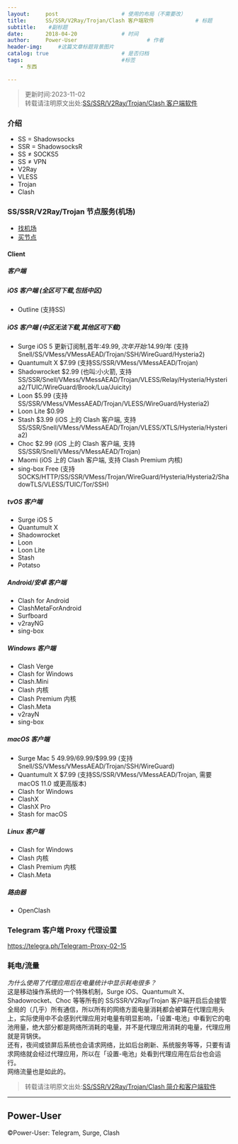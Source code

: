 ```yaml
---
layout:     post                    # 使用的布局（不需要改）
title:      SS/SSR/V2Ray/Trojan/Clash 客户端软件             # 标题 
subtitle:    #副标题
date:       2018-04-20              # 时间
author:     Power-User                      # 作者
header-img:     #这篇文章标题背景图片
catalog: true                       # 是否归档
tags:                               #标签
    - 东西

---
```


> 更新时间:2023-11-02<br/>
> 转载请注明原文出处:[SS/SSR/V2Ray/Trojan/Clash 客户端软件](https://congcong0806.github.io/2018/04/20/SS)

### 介绍
- SS = Shadowsocks
- SSR = ShadowsocksR
- SS ≠ SOCKS5
- SS ≠ VPN
- V2Ray
- VLESS
- Trojan
- Clash

### SS/SSR/V2Ray/Trojan 节点服务(机场)
* [找机场](https://telegra.ph/jichang-11-22)
* [买节点](https://telegra.ph/jichang-11-22)

#### Client

##### 客户端

##### iOS 客户端 (全区可下载,包括中区)
- Outline (支持SS)


##### iOS 客户端 (中区无法下载,其他区可下载)
- Surge iOS 5 更新订阅制,首年:$49.99,次年开始:$14.99/年 (支持Snell/SS/VMess/VMessAEAD/Trojan/SSH/WireGuard/Hysteria2)
- Quantumult X  $7.99 (支持SS/SSR/VMess/VMessAEAD/Trojan)
- Shadowrocket $2.99 (也叫:小火箭, 支持SS/SSR/Snell/VMess/VMessAEAD/Trojan/VLESS/Relay/Hysteria/Hysteria2/TUIC/WireGuard/Brook/Lua/Juicity)
- Loon $5.99 (支持SS/SSR/VMess/VMessAEAD/Trojan/VLESS/WireGuard/Hysteria2)
- Loon Lite  $0.99
- Stash $3.99 (iOS 上的 Clash 客户端, 支持SS/SSR/Snell/VMess/VMessAEAD/Trojan/VLESS/XTLS/Hysteria/Hysteria2)
- Choc $2.99 (iOS 上的 Clash 客户端, 支持SS/SSR/Snell/VMess/VMessAEAD/Trojan)
- Maomi (iOS 上的 Clash 客户端, 支持 Clash Premium 内核)
- sing-box Free (支持SOCKS/HTTP/SS/SSR/VMess/Trojan/WireGuard/Hysteria/Hysteria2/ShadowTLS/VLESS/TUIC/Tor/SSH)

##### tvOS 客户端
- Surge iOS 5
- Quantumult X
- Shadowrocket
- Loon
- Loon Lite
- Stash
- Potatso


##### Android/安卓 客户端
- Clash for Android
- ClashMetaForAndroid
- Surfboard
- v2rayNG
- sing-box


##### Windows 客户端
- Clash Verge
- Clash for Windows
- Clash.Mini
- Clash 内核
- Clash Premium 内核
- Clash.Meta
- v2rayN
- sing-box

##### macOS 客户端
- Surge Mac 5 $49.99/$69.99/$99.99 (支持Snell/SS/VMess/VMessAEAD/Trojan/SSH/WireGuard)
- Quantumult X $7.99 (支持SS/SSR/VMess/VMessAEAD/Trojan, 需要 macOS 11.0 或更高版本)
- Clash for Windows
- ClashX
- ClashX Pro
- Stash for macOS

##### Linux 客户端
- Clash for Windows
- Clash 内核
- Clash Premium 内核
- Clash.Meta


##### 路由器
- OpenClash


### Telegram 客户端 Proxy 代理设置
<https://telegra.ph/Telegram-Proxy-02-15>

### 耗电/流量
*为什么使用了代理应用后在电量统计中显示耗电很多？*<br/>
这是移动操作系统的一个特殊机制，Surge iOS、Quantumult X、Shadowrocket、Choc 等等所有的 SS/SSR/V2Ray/Trojan 客户端开启后会接管全局的（几乎）所有通信，所以所有的网络方面电量消耗都会被算在代理应用头上，实际使用中不会感到代理应用对电量有明显影响，「设置-电池」中看到它的电池用量，绝大部分都是网络所消耗的电量，并不是代理应用消耗的电量，代理应用就是背锅侠。<br>
还有，夜间或锁屏后系统也会请求网络，比如后台刷新、系统服务等等，只要有请求网络就会经过代理应用，所以在「设置-电池」处看到代理应用在后台也会运行。<br>
网络流量也是如此的。


> 转载请注明原文出处:[SS/SSR/V2Ray/Trojan/Clash 简介和客户端软件](https://congcong0806.github.io/2018/04/20/SS)

- - - -

## Power-User
&copy;Power-User: Telegram, Surge, Clash
